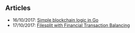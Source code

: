## Articles

- 16/10/2017: [Simple blockchain logic in Go](gopherchain.html)
- 17/10/2017: [Filesplit with Financial Transaction Balancing](fileTransSplit.html) 
